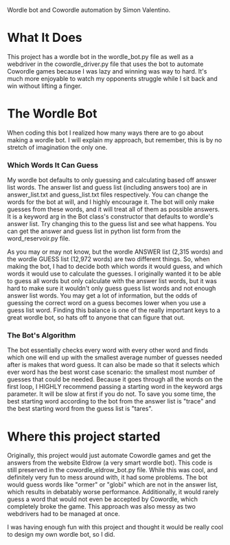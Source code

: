 Wordle bot and Cowordle automation by Simon Valentino.

# What It Does

This project has a wordle bot in the wordle_bot.py file as well as a webdriver in the cowordle_driver.py file that uses the bot to automate Cowordle games because I was lazy and winning was way to hard. It's much more enjoyable to watch my opponents struggle while I sit back and win without lifting a finger.

# The Wordle Bot

When coding this bot I realized how many ways there are to go about making a wordle bot. I will explain my approach, but remember, this is by no stretch of imagination the only one.

### Which Words It Can Guess

My wordle bot defaults to only guessing and calculating based off answer list words. The answer list and guess list (including answers too) are in answer_list.txt and guess_list.txt files respectively. You can change the words for the bot at will, and I highly encourage it. The bot will only make guesses from these words, and it will treat all of them as possible answers. It is a keyword arg in the Bot class's constructor that defaults to wordle's answer list. Try changing this to the guess list and see what happens. You can get the answer and guess list in python list form from the word_reservoir.py file.

As you may or may not know, but the wordle ANSWER list (2,315 words) and the wordle GUESS list (12,972 words) are two different things. So, when making the bot, I had to decide both which words it would guess, and which words it would use to calculate the guesses. I originally wanted it to be able to guess all words but only calculate with the answer list words, but it was hard to make sure it wouldn't only guess guess list words and not enough answer list words. You may get a lot of information, but the odds of guessing the correct word on a guess becomes lower when you use a guess list word. Finding this balance is one of the really important keys to a great wordle bot, so hats off to anyone that can figure that out.

### The Bot's Algorithm

The bot essentially checks every word with every other word and finds which one will end up with the smallest average number of guesses needed after is makes that word guess. It can also be made so that it selects which ever word has the best worst case scenario: the smallest most number of guesses that could be needed. Because it goes through all the words on the first loop, I HIGHLY recommend passing a starting word in the keyword args parameter. It will be slow at first if you do not. To save you some time, the best starting word according to the bot from the answer list is "trace" and the best starting word from the guess list is "tares". 

# Where this project started

Originally, this project would just automate Cowordle games and get the answers from the website Eldrow (a very smart wordle bot). This code is still preserved in the cowordle_eldrow_bot.py file. While this was cool, and definitely very fun to mess around with, it had some problems. The bot would guess words like "ormer" or "globi" which are not in the answer list, which results in debatably worse performance. Additionally, it would rarely guess a word that would not even be accepted by Cowordle, which completely broke the game. This approach was also messy as two webdrivers had to be managed at once.

I was having enough fun with this project and thought it would be really cool to design my own wordle bot, so I did.

